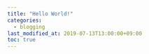 ```yaml
---
title: "Hello World!"
categories: 
  - blogging
last_modified_at: 2019-07-13T13:00:00+09:00
toc: true
---
```

